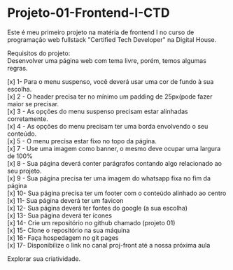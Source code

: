 # Projeto-01-Frontend-I-CTD

Este é meu primeiro projeto na matéria de frontend I no curso de programação web fullstack "Certified Tech Developer" na Digital House.

Requisitos do projeto:  
Desenvolver uma página web com tema livre, porém, temos algumas regras.

[x] 1- Para o menu suspenso, você deverá usar uma cor de fundo à sua escolha.  
[x] 2 - O header precisa ter no mínimo um padding de 25px(pode fazer maior se precisar.  
[x] 3 - As opções do menu suspenso precisam estar alinhadas corretamente.  
[x] 4 - As opções do menu precisam ter uma borda envolvendo o seu conteúdo.  
[x] 5 - O menu precisa estar fixo no topo da página.  
[x] 7 - Use uma imagem como banner, o mesmo deve ocupar uma largura de 100%  
[x] 8 - Sua página deverá conter parágrafos contando algo relacionado ao seu projeto.  
[x] 9 - Sua página precisa ter uma imagem do whatsapp fixa no fim da página   
[x] 10- Sua página precisa ter um footer com o conteúdo alinhado ao centro  
[x] 11- Sua página deverá ter um favicon  
[x] 12- Sua página deverá ter fontes do google (a sua escolha)  
[x] 13- Sua página deverá ter ícones  
[x] 14- Crie um repositório no github chamado (projeto 01)  
[x] 15- Clone o repositório na sua máquina  
[x] 16- Faça hospedagem no git pages  
[x] 17- Disponibilize o link no canal proj-front até a nossa próxima aula  

Explorar sua criatividade.


